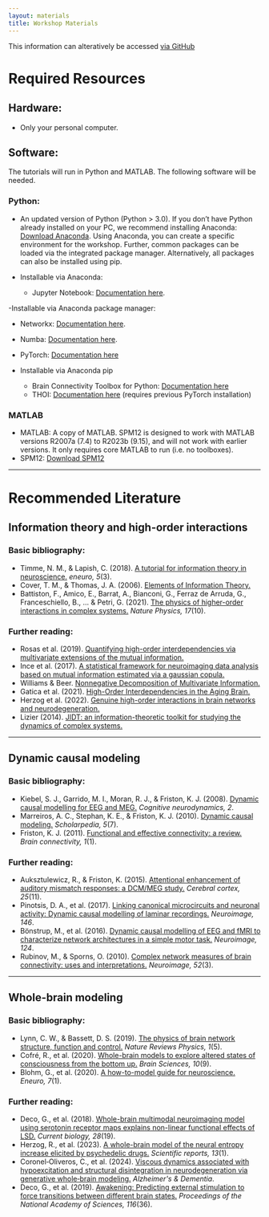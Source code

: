```yaml
---
layout: materials
title: Workshop Materials
---
```


This information can alteratively be accessed [via GitHub](https://github.com/carlosmig/comp_neuro_workshop)

# Required Resources

## Hardware:
- Only your personal computer.

## Software:

The tutorials will run in Python and MATLAB. The following software will be needed.

### Python:
- An updated version of Python (Python > 3.0). If you don’t have Python already installed on your PC, we recommend installing Anaconda: [Download Anaconda](https://www.anaconda.com/). Using Anaconda, you can create a specific environment for the workshop. Further, common packages can be loaded via the integrated package manager. Alternatively, all packages can also be installed using pip.

- Installable via Anaconda:
  - Jupyter Notebook: [Documentation here](https://jupyter.org/).

-Installable via Anaconda package manager:
  - Networkx: [Documentation here](https://networkx.org/documentation/stable/install.html).
  - Numba: [Documentation here](https://numba.readthedocs.io/en/stable/user/installing.html).
  - PyTorch: [Documentation here](https://pytorch.org/)

- Installable via Anaconda pip
  - Brain Connectivity Toolbox for Python: [Documentation here](https://pypi.org/project/bctpy/)
  - THOI: [Documentation here](https://github.com/Laouen/THOI) (requires previous PyTorch installation)

### MATLAB
- MATLAB: A copy of MATLAB. SPM12 is designed to work with MATLAB versions R2007a (7.4) to R2023b (9.15), and will not work with earlier versions. It only requires core MATLAB to run (i.e. no toolboxes).
- SPM12: [Download SPM12](https://www.fil.ion.ucl.ac.uk/spm/software/download/)

---

# Recommended Literature

## Information theory and high-order interactions

### Basic bibliography:
- Timme, N. M., & Lapish, C. (2018). [A tutorial for information theory in neuroscience.](https://doi.org/10.1523/ENEURO.0052-18.2018) *eneuro, 5*(3).
- Cover, T. M., & Thomas, J. A. (2006). [Elements of Information Theory.](http://staff.ustc.edu.cn/~cgong821/Wiley.Interscience.Elements.of.Information.Theory.Jul.2006.eBook-DDU.pdf)
- Battiston, F., Amico, E., Barrat, A., Bianconi, G., Ferraz de Arruda, G., Franceschiello, B., ... & Petri, G. (2021). [The physics of higher-order interactions in complex systems.](https://doi.org/10.1038/s41567-021-01371-4) *Nature Physics, 17*(10).

### Further reading:
- Rosas et al. (2019). [Quantifying high-order interdependencies via multivariate extensions of the mutual information.](https://journals.aps.org/pre/abstract/10.1103/PhysRevE.100.032305)
- Ince et al. (2017). [A statistical framework for neuroimaging data analysis based on mutual information estimated via a gaussian copula.](https://pubmed.ncbi.nlm.nih.gov/27860095/)
- Williams & Beer. [Nonnegative Decomposition of Multivariate Information.](https://arxiv.org/abs/1004.2515)
- Gatica et al. (2021). [High-Order Interdependencies in the Aging Brain.](https://www.liebertpub.com/doi/10.1089/brain.2020.0982)
- Herzog et al. (2022). [Genuine high-order interactions in brain networks and neurodegeneration.](https://www.sciencedirect.com/science/article/pii/S0969996122003102)
- Lizier (2014). [JIDT: an information-theoretic toolkit for studying the dynamics of complex systems.](https://www.frontiersin.org/articles/10.3389/frobt.2014.00011/full)

---

## Dynamic causal modeling

### Basic bibliography:
- Kiebel, S. J., Garrido, M. I., Moran, R. J., & Friston, K. J. (2008). [Dynamic causal modelling for EEG and MEG.](https://doi.org/10.1007/s11571-008-9038-0) *Cognitive neurodynamics, 2*.
- Marreiros, A. C., Stephan, K. E., & Friston, K. J. (2010). [Dynamic causal modeling.](http://var.scholarpedia.org/article/Dynamic_causal_modeling) *Scholarpedia, 5*(7).
- Friston, K. J. (2011). [Functional and effective connectivity: a review.](https://doi.org/10.1089/brain.2011.0008) *Brain connectivity, 1*(1).

### Further reading:
- Auksztulewicz, R., & Friston, K. (2015). [Attentional enhancement of auditory mismatch responses: a DCM/MEG study.](https://doi.org/10.1093/cercor/bhu323) *Cerebral cortex, 25*(11).
- Pinotsis, D. A., et al. (2017). [Linking canonical microcircuits and neuronal activity: Dynamic causal modelling of laminar recordings.](https://doi.org/10.1016/j.neuroimage.2016.11.041) *Neuroimage, 146*.
- Bönstrup, M., et al. (2016). [Dynamic causal modelling of EEG and fMRI to characterize network architectures in a simple motor task.](https://doi.org/10.1016/j.neuroimage.2015.08.052) *Neuroimage, 124*.
- Rubinov, M., & Sporns, O. (2010). [Complex network measures of brain connectivity: uses and interpretations.](https://doi.org/10.1016/j.neuroimage.2009.10.003) *Neuroimage, 52*(3).

---

## Whole-brain modeling

### Basic bibliography:
- Lynn, C. W., & Bassett, D. S. (2019). [The physics of brain network structure, function and control.](https://doi.org/10.1038/s42254-019-0040-8) *Nature Reviews Physics, 1*(5).
- Cofré, R., et al. (2020). [Whole-brain models to explore altered states of consciousness from the bottom up.](https://doi.org/10.3390/brainsci10090626) *Brain Sciences, 10*(9).
- Blohm, G., et al. (2020). [A how-to-model guide for neuroscience.](https://doi.org/10.1523/ENEURO.0352-19.2019) *Eneuro, 7*(1).

### Further reading:
- Deco, G., et al. (2018). [Whole-brain multimodal neuroimaging model using serotonin receptor maps explains non-linear functional effects of LSD.](https://doi.org/10.1016/j.cub.2018.07.083) *Current biology, 28*(19).
- Herzog, R., et al. (2023). [A whole-brain model of the neural entropy increase elicited by psychedelic drugs.](https://doi.org/10.1038/s41598-023-32649-7) *Scientific reports, 13*(1).
- Coronel‐Oliveros, C., et al. (2024). [Viscous dynamics associated with hypoexcitation and structural disintegration in neurodegeneration via generative whole‐brain modeling.](https://doi.org/10.1002/alz.13788) *Alzheimer's & Dementia*.
- Deco, G., et al. (2019). [Awakening: Predicting external stimulation to force transitions between different brain states.](https://doi.org/10.1073/pnas.1905534116) *Proceedings of the National Academy of Sciences, 116*(36).
